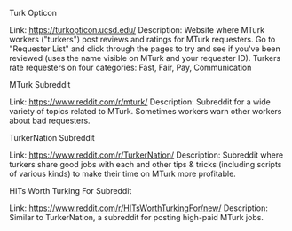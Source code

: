 Turk Opticon

Link: https://turkopticon.ucsd.edu/
Description: Website where MTurk workers ("turkers") post reviews and ratings for MTurk requesters. Go to "Requester List"
and click through the pages to try and see if you've been reviewed (uses the name visible on MTurk and your requester ID).
Turkers rate requesters on four categories: Fast, Fair, Pay, Communication

MTurk Subreddit

Link: https://www.reddit.com/r/mturk/
Description: Subreddit for a wide variety of topics related to MTurk. Sometimes workers warn other workers about bad
requesters.

TurkerNation Subreddit

Link: https://www.reddit.com/r/TurkerNation/
Description: Subreddit where turkers share good jobs with each and other tips & tricks (including scripts of various kinds)
to make their time on MTurk more profitable.

HITs Worth Turking For Subreddit

Link: https://www.reddit.com/r/HITsWorthTurkingFor/new/
Description: Similar to TurkerNation, a subreddit for posting high-paid MTurk jobs.
